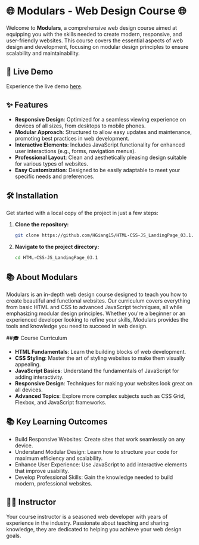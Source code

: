 # 🌐 Modulars - Web Design Course 🌐

Welcome to **Modulars**, a comprehensive web design course aimed at equipping you with the skills needed to create modern, responsive, and user-friendly websites. This course covers the essential aspects of web design and development, focusing on modular design principles to ensure scalability and maintainability.

## 🚀 Live Demo

Experience the live demo [here](https://your-live-demo-link.com).

## ✨ Features

- **Responsive Design**: Optimized for a seamless viewing experience on devices of all sizes, from desktops to mobile phones.
- **Modular Approach**: Structured to allow easy updates and maintenance, promoting best practices in web development.
- **Interactive Elements**: Includes JavaScript functionality for enhanced user interactions (e.g., forms, navigation menus).
- **Professional Layout**: Clean and aesthetically pleasing design suitable for various types of websites.
- **Easy Customization**: Designed to be easily adaptable to meet your specific needs and preferences.

## 🛠️ Installation

Get started with a local copy of the project in just a few steps:

1. **Clone the repository:**
   ```bash
   git clone https://github.com/HGiang15/HTML-CSS-JS_LandingPage_03.1.git
2. **Navigate to the project directory:**
   ```bash
   cd HTML-CSS-JS_LandingPage_03.1
   ```

## 📚 About Modulars

Modulars is an in-depth web design course designed to teach you how to create beautiful and functional websites. 
Our curriculum covers everything from basic HTML and CSS to advanced JavaScript techniques, all while emphasizing modular design principles. 
Whether you're a beginner or an experienced developer looking to refine your skills, Modulars provides the tools and knowledge you need to succeed 
in web design.

##🎓 Course Curriculum
- **HTML Fundamentals**: Learn the building blocks of web development.
- **CSS Styling**: Master the art of styling websites to make them visually appealing.
- **JavaScript Basics**: Understand the fundamentals of JavaScript for adding interactivity.
- **Responsive Design**: Techniques for making your websites look great on all devices.
- **Advanced Topics**: Explore more complex subjects such as CSS Grid, Flexbox, and JavaScript frameworks.

## 📚 Key Learning Outcomes
- Build Responsive Websites: Create sites that work seamlessly on any device.
- Understand Modular Design: Learn how to structure your code for maximum efficiency and scalability.
- Enhance User Experience: Use JavaScript to add interactive elements that improve usability.
- Develop Professional Skills: Gain the knowledge needed to build modern, professional websites.

##  👨‍🏫 Instructor
Your course instructor is a seasoned web developer with years of experience in the industry. 
Passionate about teaching and sharing knowledge, they are dedicated to helping you achieve your web design goals.